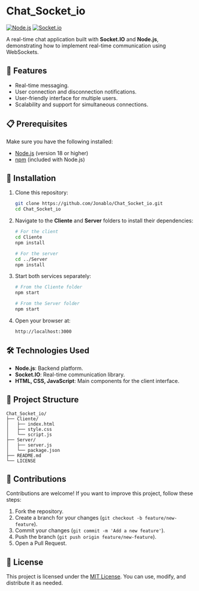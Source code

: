 
# Chat_Socket_io

[![Node.js](https://img.shields.io/badge/Node.js-v18.x-green)](https://nodejs.org/)
[![Socket.io](https://img.shields.io/badge/Socket.io-v4.x-blue)](https://socket.io/)

A real-time chat application built with **Socket.IO** and **Node.js**, demonstrating how to implement real-time communication using WebSockets.

## 🌟 Features

- Real-time messaging.
- User connection and disconnection notifications.
- User-friendly interface for multiple users.
- Scalability and support for simultaneous connections.

## 📋 Prerequisites

Make sure you have the following installed:

- [Node.js](https://nodejs.org/) (version 18 or higher)
- [npm](https://www.npmjs.com/) (included with Node.js)

## 🚀 Installation

1. Clone this repository:

   ```bash
   git clone https://github.com/Jonablo/Chat_Socket_io.git
   cd Chat_Socket_io
   ```

2. Navigate to the **Cliente** and **Server** folders to install their dependencies:

   ```bash
   # For the client
   cd Cliente
   npm install
   ```
   ```bash
   # For the server
   cd ../Server
   npm install
   ```

3. Start both services separately:

   ```bash
   # From the Cliente folder
   npm start
   ```

   ```bash
   # From the Server folder
   npm start
   ```

4. Open your browser at:

   ```
   http://localhost:3000
   ```

## 🛠️ Technologies Used

- **Node.js**: Backend platform.
- **Socket.IO**: Real-time communication library.
- **HTML, CSS, JavaScript**: Main components for the client interface.

## 📂 Project Structure

```plaintext
Chat_Socket_io/
├── Cliente/
│   ├── index.html
│   ├── style.css
│   └── script.js
├── Server/
│   ├── server.js
│   └── package.json
├── README.md
└── LICENSE
```

## 🤝 Contributions

Contributions are welcome! If you want to improve this project, follow these steps:

1. Fork the repository.
2. Create a branch for your changes (`git checkout -b feature/new-feature`).
3. Commit your changes (`git commit -m 'Add a new feature'`).
4. Push the branch (`git push origin feature/new-feature`).
5. Open a Pull Request.

## 📄 License

This project is licensed under the [MIT License](LICENSE). You can use, modify, and distribute it as needed.
